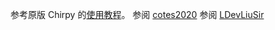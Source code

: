 参考原版 Chirpy 的[使用教程](https://chirpy.cotes.page/posts/getting-started/)。
参阅 [cotes2020](https://github.com/cotes2020/jekyll-theme-chirpy)
参阅 [LDevLiuSir](https://github.com/DevLiuSir/LDevLiuSir.github.io)
